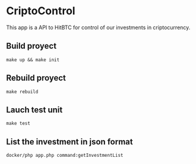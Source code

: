# CriptoControl

This app is a API to HitBTC for control of our investments in criptocurrency.

## Build proyect

`make up && make init`

## Rebuild proyect

`make rebuild`

## Lauch test unit

`make test`

## List the investment in json format

`docker/php app.php command:getInvestmentList`
